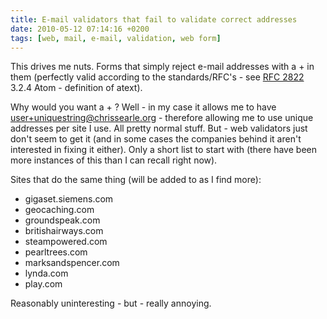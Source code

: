 ```yaml
---
title: E-mail validators that fail to validate correct addresses
date: 2010-05-12 07:14:16 +0200
tags: [web, mail, e-mail, validation, web form]
---
```


This drives me nuts. Forms that simply reject e-mail addresses with a + in them (perfectly valid according to the standards/RFC's - see [RFC 2822](http://www.faqs.org/rfcs/rfc2822.html) 3.2.4 Atom - definition of atext).

Why would you want a + ? Well - in my case it allows me to have user+uniquestring@chrissearle.org - therefore allowing me to use unique addresses per site I use. All pretty normal stuff. But - web validators just don't seem to get it (and in some cases the companies behind it aren't interested in fixing it either). Only a short list to start with (there have been more instances of this than I can recall right now).

Sites that do the same thing (will be added to as I find more):

* gigaset.siemens.com
* geocaching.com
* groundspeak.com
* britishairways.com
* steampowered.com
* pearltrees.com
* marksandspencer.com
* lynda.com
* play.com

Reasonably uninteresting - but - really annoying.
